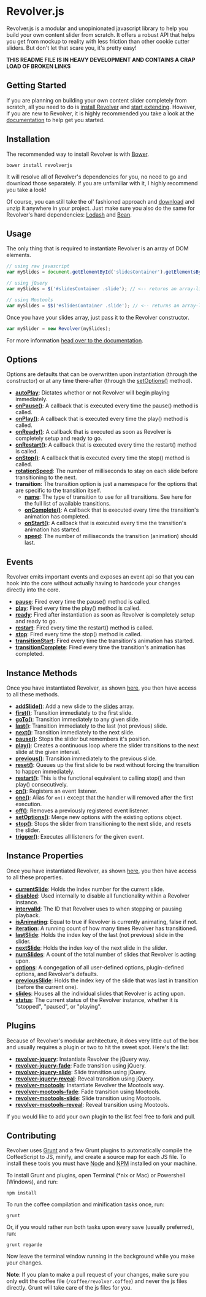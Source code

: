 # Revolver.js

Revolver.js is a modular and unopinionated javascript library to help you build your own content slider from scratch. It offers a robust API that helps you get from mockup to reality with less friction than other cookie cutter sliders. But don't let that scare you, it's pretty easy!

**THIS README FILE IS IN HEAVY DEVELOPMENT AND CONTAINS A CRAP LOAD OF BROKEN LINKS**

## Getting Started

If you are planning on building your own content slider completely from scratch, all you need to do is [install Revolver](https://github.com/revolverjs/revolverjs#installation) and [start extending](http://revolverjs.com/docs.html#extending_revolver). However, if you are new to Revolver, it is highly recommended you take a look at the [documentation](https://github.com/revolverjs/revolverjs/tree/master/docs/README.md) to help get you started.

## Installation

The recommended way to install Revolver is with [Bower](http://bower.io/).

```shell
bower install revolverjs
```

It will resolve all of Revolver's dependencies for you, no need to go and download those separately. If you are unfamiliar with it, I highly recommend you take a look!

Of course, you can still take the ol' fashioned approach and [download](https://github.com/revolverjs/revolverjs/archive/master.zip) and unzip it anywhere in your project. Just make sure you also do the same for Revolver's hard dependencies: [Lodash](http://lodash.com/) and [Bean](https://github.com/fat/bean).

## Usage

The only thing that is required to instantiate Revolver is an array of DOM elements.

```javascript
// using raw javascript
var mySlides = document.getElementById('slidesContainer').getElementsByClassName('slide');

// using jQuery
var mySlides = $('#slidesContainer .slide'); // <-- returns an array-like object

// using Mootools
var mySlides = $$('#slidesContainer .slide'); // <-- returns an array-like object
```

Once you have your slides array, just pass it to the Revolver constructor.

```javascript
var mySlider = new Revolver(mySlides);
```

For more information [head over to the documentation](https://github.com/revolverjs/revolverjs/tree/master/docs/README.md).

## Options

Options are defaults that can be overwritten upon instantiation (through the constructor) or at any time there-after (through the [setOptions()](https://github.com/revolverjs/revolverjs/blob/master/docs/instance-methods/setoptions.md) method).

* [**autoPlay**](https://github.com/revolverjs/revolverjs/blob/master/docs/options/autoplay.md): Dictates whethor or not Revolver will begin playing immediately.
* [**onPause()**](https://github.com/revolverjs/revolverjs/blob/master/docs/options/onpause.md): A callback that is executed every time the pause() method is called.
* [**onPlay()**](https://github.com/revolverjs/revolverjs/blob/master/docs/options/onplay.md): A callback that is executed every time the play() method is called.
* [**onReady()**](https://github.com/revolverjs/revolverjs/blob/master/docs/options/onready.md): A callback that is executed as soon as Revolver is completely setup and ready to go.
* [**onRestart()**](https://github.com/revolverjs/revolverjs/blob/master/docs/options/onrestart.md): A callback that is executed every time the restart() method is called.
* [**onStop()**](https://github.com/revolverjs/revolverjs/blob/master/docs/options/onstop.md): A callback that is executed every time the stop() method is called.
* [**rotationSpeed**](https://github.com/revolverjs/revolverjs/blob/master/docs/options/rotationspeed.md): The number of milliseconds to stay on each slide before transitioning to the next.
* **transition**: The transition option is just a namespace for the options that are specific to the transition itself.
  * [**name**](https://github.com/revolverjs/revolverjs/blob/master/docs/options/transition/name.md): The type of transition to use for all transitions. See here for the full list of available transitions.
  * [**onComplete()**](https://github.com/revolverjs/revolverjs/blob/master/docs/options/transition/oncomplete.md): A callback that is executed every time the transition's animation has completed.
  * [**onStart()**](https://github.com/revolverjs/revolverjs/blob/master/docs/options/transition/onstart.md): A callback that is executed every time the transition's animation has started.
  * [**speed**](https://github.com/revolverjs/revolverjs/blob/master/docs/options/transition/speed.md): The number of milliseconds the transition (animation) should last.

## Events

Revolver emits important events and exposes an event api so that you can hook into the core without actually having to hardcode your changes directly into the core.

* [**pause**](#): Fired every time the pause() method is called.
* [**play**](#): Fired every time the play() method is called.
* [**ready**](#): Fired after instantiation as soon as Revolver is completely setup and ready to go.
* [**restart**](#): Fired every time the restart() method is called.
* [**stop**](#): Fired every time the stop() method is called.
* [**transitionStart**](#): Fired every time the transition's animation has started.
* [**transitionComplete**](#): Fired every time the transition's animation has completed.

## Instance Methods

Once you have instantiated Revolver, as shown [here](#usage), you then have access to all these methods.

* [**addSlide()**](#): Add a new slide to the [slides](#) array.
* [**first()**](#): Transition immediately to the first slide.
* [**goTo()**](#): Transition immediately to any given slide.
* [**last()**](#): Transition immediately to the last (not previous) slide.
* [**next()**](#): Transition immediately to the next slide.
* [**pause()**](#): Stops the slider but remembers it's position.
* [**play()**](#): Creates a continuous loop where the slider transitions to the next slide at the given interval.
* [**previous()**](#): Transition immediately to the previous slide.
* [**reset()**](#): Queues up the first slide to be next without forcing the transition to happen immediately.
* [**restart()**](#): This is the functional equivalent to calling stop() and then play() consecutively.
* [**on()**](#): Registers an event listener.
* [**one()**](#): Alias for `on()` except that the handler will removed after the first execution.
* [**off()**](#): Removes a previously registered event listener.
* [**setOptions()**](#): Merge new options with the existing options object.
* [**stop()**](#): Stops the slider from transitioning to the next slide, and resets the slider.
* [**trigger()**](#): Executes all listeners for the given event.

## Instance Properties

Once you have instantiated Revolver, as shown [here](#usage), you then have access to all these properties.

* [**currentSlide**](#): Holds the index number for the current slide.
* [**disabled**](#): Used internally to disable all functionality within a Revolver instance.
* [**intervalId**](#): The ID that Revolver uses to when stopping or pausing playback.
* [**isAnimating**](#): Equal to true if Revolver is currently animating, false if not.
* [**iteration**](#): A running count of how many times Revolver has transitioned.
* [**lastSlide**](#): Holds the index key of the last (not previous) slide in the slider.
* [**nextSlide**](#): Holds the index key of the next slide in the slider.
* [**numSlides**](#): A count of the total number of slides that Revolver is acting upon.
* [**options**](#): A congegation of all user-defined options, plugin-defined options, and Revolver's defaults.
* [**previousSlide**](#): Holds the index key of the slide that was last in transition (before the current one).
* [**slides**](#): Houses all the individual slides that Revolver is acting upon.
* [**status**](#): The current status of the Revolver instance, whether it is "stopped", "paused", or "playing".

## Plugins

Because of Revolver's modular architecture, it does very little out of the box and usually requires a plugin or two to hit the sweet spot. Here's the list:

* [**revolver-jquery**](https://github.com/revolverjs/revolver-jquery/tree/development): Instantiate Revolver the jQuery way.
* [**revolver-jquery-fade**](https://github.com/revolverjs/revolver-jquery-fade): Fade transition using jQuery.
* [**revolver-jquery-slide**](#): Slide transition using jQuery.
* [**revolver-jquery-reveal**](#): Reveal transition using jQuery.
* [**revolver-mootools**](https://github.com/revolverjs/revolver-mootools/tree/development): Instantiate Revolver the Mootools way.
* [**revolver-mootools-fade**](#): Fade transition using Mootools.
* [**revolver-mootools-slide**](#): Slide transition using Mootools.
* [**revolver-mootools-reveal**](#): Reveal transition using Mootools.

If you would like to add your own plugin to the list feel free to fork and pull.

## Contributing

Revolver uses [Grunt](http://gruntjs.com/) and a few Grunt plugins to automatically compile the CoffeeScript to JS, minify, and create a source map for each JS file. To install these tools you must have [Node](http://nodejs.org/) and [NPM](https://npmjs.org/) installed on your machine.

To install Grunt and plugins, open Terminal (*nix or Mac) or Powershell (Windows), and run:

```shell
npm install
```

To run the coffee compilation and minification tasks once, run:

```shell
grunt
```

Or, if you would rather run both tasks upon every save (usually preferred), run:

```shell
grunt regarde
```

Now leave the terminal window running in the background while you make your changes.

**Note**: If you plan to make a pull request of your changes, make sure you only edit the coffee file (`/coffee/revolver.coffee`) and never the js files directly. Grunt will take care of the js files for you.
